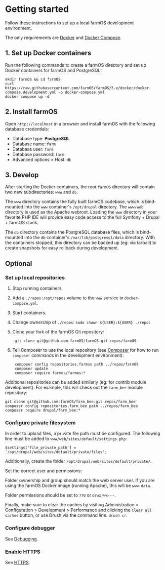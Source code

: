 # Getting started

Follow these instructions to set up a local farmOS development environment.

The only requirements are [Docker](https://www.docker.com) and
[Docker Compose](https://docs.docker.com/compose).

## 1. Set up Docker containers

Run the following commands to create a farmOS directory and set up Docker
containers for farmOS and PostgreSQL:

    mkdir farmOS && cd farmOS
    curl https://raw.githubusercontent.com/farmOS/farmOS/3.x/docker/docker-compose.development.yml -o docker-compose.yml
    docker compose up -d

## 2. Install farmOS

Open `http://localhost` in a browser and install farmOS with the following
database credentials:

- Database type: **PostgreSQL**
- Database name: `farm`
- Database user: `farm`
- Database password: `farm`
- Advanced options > Host: `db`

## 3. Develop

After starting the Docker containers, the root `farmOS` directory will contain
two new subdirectories: `www` and `db`.

The `www` directory contains the fully built farmOS codebase, which is
bind-mounted into the `www` container's `/opt/drupal` directory. The `www/web`
directory is used as the Apache webroot. Loading the `www` directory in your
favorite PHP IDE will provide easy code access to the full Symfony + Drupal +
farmOS stack.

The `db` directory contains the PostgreSQL database files, which is
bind-mounted into the `db` container's `/var/lib/postgresql/data` directory.
With the containers stopped, this directory can be backed up (eg: via tarball)
to create snapshots for easy rollback during development.

## Optional

### Set up local repositories

1. Stop running containers.
2. Add a `./repos:/opt/repos` volume to the `www` service in
   `docker-compose.yml`.
3. Start containers.
4. Change ownership of `./repos`: `sudo chown ${USER}:${USER} ./repos`
5. Clone your fork of the farmOS Git repository:

        git clone git@github.com:farmOS/farmOS.git repos/farmOS

6. Tell Composer to use the local repository (see [Composer](./composer) for
   how to run `composer` commands in the development environment):

        composer config repositories.farmos path ../repos/farmOS
        composer update
        composer require farmos/farmos:*

Additional repositories can be added similarly (eg: for contrib module
development). For example, this will check out the `farm_bee` module repository:

    git clone git@github.com:farmOS/farm_bee.git repos/farm_bee
    composer config repositories.farm_bee path ../repos/farm_bee
    composer require drupal/farm_bee:*

### Configure private filesystem

In order to upload files, a private file path must be configured. The following
line must be added to `www/web/sites/default/settings.php`:

    $settings['file_private_path'] = '/opt/drupal/web/sites/default/private/files';

Additionally, create the folder `/opt/drupal/web/sites/default/private/`.

Set the correct user and permissions:

Folder ownership and group should match the web server user. If you are using
the farmOS Docker image (running Apache), this will be `www-data`.

Folder permissions should be set to `770` or `drwxrwx---`.

Finally, make sure to clear the caches by visiting Administration >
Configuration > Development > Performance and clicking the `Clear all caches`
button, or use Drush via the command line: `drush cr`.

### Configure debugger

See [Debugging](/development/environment/debug).

### Enable HTTPS

See [HTTPS](/development/environment/https).

